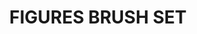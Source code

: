 ---
title: "FIGURES BRUSH SET"
price: "TBA"
desc: "Opis nije dostupan"
img_path: "/assets/img/A.MIG-7600.jpg"
brand: AMMO
available: true
cat: "tools"
subcat: "BRUSH SETS"
subsubcat: "SS"
---